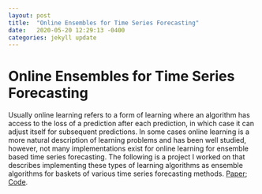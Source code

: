 ```yaml
---
layout: post
title:  "Online Ensembles for Time Series Forecasting"
date:   2020-05-20 12:29:13 -0400
categories: jekyll update
---
```


# Online Ensembles for Time Series Forecasting

Usually online learning refers to a form of learning where an algorithm has access to the loss of a prediction after each prediction, in which case it can adjust itself for subsequent predictions. In some cases online learning is a more natural description of learning problems and has been well studied, however, not many implementations exist for online learning for ensemble based time series forecasting. The following is a project I worked on that describes implementing these types of learning algorithms as ensemble algorithms for baskets of various time series forecasting methods. [Paper](/static/Online_Ensembles/Implementing_Online_Ensemble_Learning.pdf); [Code](https://github.com/magittan/Online-Ensembles-for-Time-Series-Forecasting).
